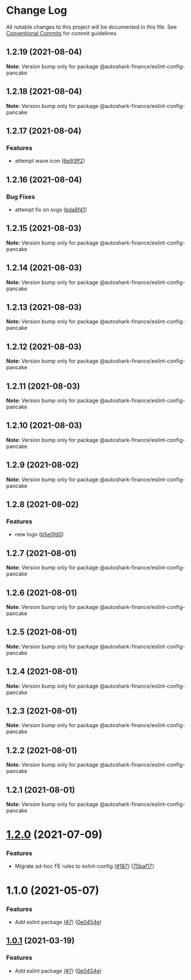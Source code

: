 # Change Log

All notable changes to this project will be documented in this file.
See [Conventional Commits](https://conventionalcommits.org) for commit guidelines.

## 1.2.19 (2021-08-04)

**Note:** Version bump only for package @autoshark-finance/eslint-config-pancake





## 1.2.18 (2021-08-04)

**Note:** Version bump only for package @autoshark-finance/eslint-config-pancake





## 1.2.17 (2021-08-04)


### Features

* attempt wave icon ([6e93ff2](https://github.com/autoshark-finance/pancake-toolkit/commit/6e93ff2f73b669222267e353a0145d55a6c8db01))





## 1.2.16 (2021-08-04)


### Bug Fixes

* attempt fix on svgs ([bda6f41](https://github.com/autoshark-finance/pancake-toolkit/commit/bda6f41789bc5d27edab86276567c976c1283fc5))





## 1.2.15 (2021-08-03)

**Note:** Version bump only for package @autoshark-finance/eslint-config-pancake





## 1.2.14 (2021-08-03)

**Note:** Version bump only for package @autoshark-finance/eslint-config-pancake





## 1.2.13 (2021-08-03)

**Note:** Version bump only for package @autoshark-finance/eslint-config-pancake





## 1.2.12 (2021-08-03)

**Note:** Version bump only for package @autoshark-finance/eslint-config-pancake





## 1.2.11 (2021-08-03)

**Note:** Version bump only for package @autoshark-finance/eslint-config-pancake





## 1.2.10 (2021-08-03)

**Note:** Version bump only for package @autoshark-finance/eslint-config-pancake





## 1.2.9 (2021-08-02)

**Note:** Version bump only for package @autoshark-finance/eslint-config-pancake





## 1.2.8 (2021-08-02)


### Features

* new logo ([b5e0fd0](https://github.com/autoshark-finance/pancake-toolkit/commit/b5e0fd03700ac4be0bf6d82da9fa3a54c2f3ea44))





## 1.2.7 (2021-08-01)

**Note:** Version bump only for package @autoshark-finance/eslint-config-pancake





## 1.2.6 (2021-08-01)

**Note:** Version bump only for package @autoshark-finance/eslint-config-pancake





## 1.2.5 (2021-08-01)

**Note:** Version bump only for package @autoshark-finance/eslint-config-pancake





## 1.2.4 (2021-08-01)

**Note:** Version bump only for package @autoshark-finance/eslint-config-pancake





## 1.2.3 (2021-08-01)

**Note:** Version bump only for package @autoshark-finance/eslint-config-pancake





## 1.2.2 (2021-08-01)

**Note:** Version bump only for package @autoshark-finance/eslint-config-pancake





## 1.2.1 (2021-08-01)

**Note:** Version bump only for package @autoshark-finance/eslint-config-pancake





# [1.2.0](https://github.com/pancakeswap/pancake-toolkit/tree/master/packages/eslint-config-pancake/compare/@pancakeswap/eslint-config-pancake@1.1.0...@pancakeswap/eslint-config-pancake@1.2.0) (2021-07-09)


### Features

* Migrate ad-hoc FE rules to eslint-config ([#187](https://github.com/pancakeswap/pancake-toolkit/tree/master/packages/eslint-config-pancake/issues/187)) ([75baf17](https://github.com/pancakeswap/pancake-toolkit/tree/master/packages/eslint-config-pancake/commit/75baf175c8316fdfc549bc99e2bc38d65b18c5b6))





# 1.1.0 (2021-05-07)


### Features

* Add eslint package ([#7](https://github.com/pancakeswap/pancake-toolkit/tree/master/packages/eslint-config-pancake/issues/7)) ([0e0454e](https://github.com/pancakeswap/pancake-toolkit/tree/master/packages/eslint-config-pancake/commit/0e0454eb9a63e976934956dc5c66fbef2ce2017a))





## [1.0.1](https://github.com/pancakeswap/pancake-toolkit/tree/master/packages/eslint-config-pancake/compare/@pancakeswap-libs/eslint-config-pancake@1.0.1...@pancakeswap-libs/eslint-config-pancake@1.0.1) (2021-03-19)


### Features

* Add eslint package ([#7](https://github.com/pancakeswap/pancake-toolkit/tree/master/packages/eslint-config-pancake/issues/7)) ([0e0454e](https://github.com/pancakeswap/pancake-toolkit/tree/master/packages/eslint-config-pancake/commit/0e0454eb9a63e976934956dc5c66fbef2ce2017a))
